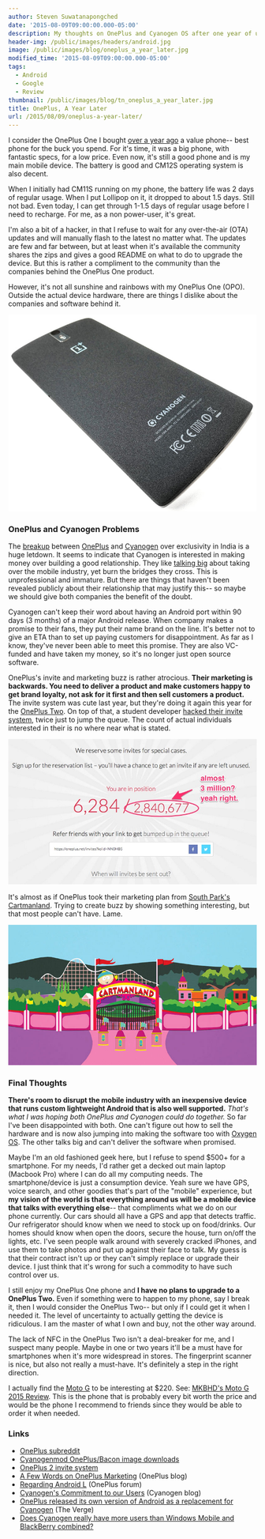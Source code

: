 ```yaml
---
author: Steven Suwatanapongched
date: '2015-08-09T09:00:00.000-05:00'
description: My thoughts on OnePlus and Cyanogen OS after one year of using the OnePlus One and Cyanogen 12S. I talk about the hardware, software, and how these two companies disappoint me.
header-img: /public/images/headers/android.jpg
image: /public/images/blog/oneplus_a_year_later.jpg
modified_time: '2015-08-09T09:00:00.000-05:00'
tags:
  - Android
  - Google
  - Review
thumbnail: /public/images/blog/tn_oneplus_a_year_later.jpg
title: OnePlus, A Year Later
url: /2015/08/09/oneplus-a-year-later/
---
```



I consider the OnePlus One I bought [over a year ago](/2014/08/oneplus-one-vs-nexus-5) a value phone-- best phone for the buck you spend. For it's time, it was a big phone, with fantastic specs, for a low price. Even now, it's still a good phone and is my main mobile device. The battery is good and CM12S operating system is also decent.

When I initially had CM11S running on my phone, the battery life was 2 days of regular usage. When I put Lollipop on it, it dropped to about 1.5 days. Still not bad. Even today, I can get through 1-1.5 days of regular usage before I need to recharge. For me, as a non power-user, it's great.

I'm also a bit of a hacker, in that I refuse to wait for any over-the-air (OTA) updates and will manually flash to the latest no matter what. The updates are few and far between, but at least when it's available the community shares the zips and gives a good README on what to do to upgrade the device. But this is rather a compliment to the community than the companies behind the OnePlus One product.

However, it's not all sunshine and rainbows with my OnePlus One (OPO). Outside the actual device hardware, there are things I dislike about the companies and software behind it.

![OnePlus One](/public/images/blog/oneplus_a_year_later.jpg)

### OnePlus and Cyanogen Problems

The [breakup](http://www.androidauthority.com/cyanogen-ends-partnership-with-oneplus-604572/) between [OnePlus](https://oneplus.net/) and [Cyanogen](https://cyngn.com/) over exclusivity in India is a huge letdown. It seems to indicate that Cyanogen is interested in making money over building a good relationship. They like [talking big](http://www.androidauthority.com/first-cyanogen-phone-without-google-blu-596283/) about taking over the mobile industry, yet burn the bridges they cross. This is unprofessional and immature. But there are things that haven't been revealed publicly about their relationship that may justify this-- so maybe we should give both companies the benefit of the doubt.

Cyanogen can't keep their word about having an Android port within 90 days (3 months) of a major Android release. When company makes a promise to their fans, they put their name brand on the line. It's better not to give an ETA than to set up paying customers for disappointment. As far as I know, they've never been able to meet this promise. They are also VC-funded and have taken my money, so it's no longer just open source software.

OnePlus's invite and marketing buzz is rather atrocious. **Their marketing is backwards. You need to deliver a product and make customers happy to get brand loyalty, not ask for it first and then sell customers a product.** The invite system was cute last year, but they're doing it again this year for the [OnePlus Two](https://oneplus.net/invites?kolid=NN0HB5). On top of that, a student developer [hacked their invite system](https://medium.com/@JakeCooper/so-nice-i-did-it-twice-hacking-the-oneplus-reservation-system-again-2e8226c45f9a), twice just to jump the queue. The count of actual individuals interested in their is no where near what is stated.

![OnePlus Two Invite count](/public/images/blog/screenshot_oneplus_two_invite_count.jpg)

It's almost as if OnePlus took their marketing plan from [South Park's Cartmanland](https://youtu.be/crosjxD4XaI). Trying to create buzz by showing something interesting, but that most people can't have. Lame.

![Cartmanland](/public/images/blog/cartmanland.jpg)

### Final Thoughts

**There's room to disrupt the mobile industry with an inexpensive device that runs custom lightweight Android that is also well supported.** *That's what I was hoping both OnePlus and Cyanogen could do together.* So far I've been disappointed with both. One can't figure out how to sell the hardware and is now also jumping into making the software too with [Oxygen OS](https://forums.oneplus.net/forums/oxygenos/). The other talks big and can't deliver the software when promised.

Maybe I'm an old fashioned geek here, but I refuse to spend $500+ for a smartphone. For my needs, I'd rather get a decked out main laptop (Macbook Pro) where I can do all my computing needs. The smartphone/device is just a consumption device. Yeah sure we have GPS, voice search, and other goodies that's part of the "mobile" experience, but **my vision of the world is that everything around us will be a mobile device that talks with everything else**-- that compliments what we do on our phone currently. Our cars should all have a GPS and app that detects traffic. Our refrigerator should know when we need to stock up on food/drinks. Our homes should know when open the doors, secure the house, turn on/off the lights, etc. I've seen people walk around with severely cracked iPhones, and use them to take photos and put up against their face to talk. My guess is that their contract isn't up or they can't simply replace or upgrade their device. I just think that it's wrong for such a commodity to have such control over us.

I still enjoy my OnePlus One phone and **I have no plans to upgrade to a OnePlus Two.** Even if something were to happen to my phone, say I break it, then I would consider the OnePlus Two-- but only if I could get it when I needed it. The level of uncertainty to actually getting the device is ridiculous. I am the master of what I own and buy, not the other way around.

The lack of NFC in the OnePlus Two isn't a deal-breaker for me, and I suspect many people. Maybe in one or two years it'll be a must have for smartphones when it's more widespread in stores. The fingerprint scanner is nice, but also not really a must-have. It's definitely a step in the right direction.

I actually find the [Moto G](https://www.motorola.com/us/motomaker?pid=FLEXR4&action=designNew#memory) to be interesting at $220. See: [MKBHD's Moto G 2015 Review](https://www.youtube.com/watch?v=9HDKRP4nzc0). This is the phone that is probably every bit worth the price and would be the phone I recommend to friends since they would be able to order it when needed.

### Links

* [OnePlus subreddit](https://www.reddit.com/r/oneplus)
* [Cyanogenmod OnePlus/Bacon image downloads](https://download.cyanogenmod.org/?device=bacon)
* [OnePlus 2 invite system](https://oneplus.net/invites?kolid=NN0HB5)
* [A Few Words on OnePlus Marketing](https://blog.oneplus.net/2015/07/a-few-words-on-oneplus-marketing/) (OnePlus blog)
* [Regarding Android L](https://forums.oneplus.net/threads/regarding-android-l.49957/) (OnePlus forum)
* [Cyanogen's Commitment to our Users](https://cyngn.com/blog/commitment-to-our-users) (Cyanogen blog)
* [OnePlus released its own version of Android as a replacement for Cyanogen](http://www.theverge.com/2015/4/4/8344931/oneplus-one-oxygenos-rom-download-available) (The Verge)
* [Does Cyanogen really have more users than Windows Mobile and BlackBerry combined? ](http://www.digitaltrends.com/mobile/does-cyanogen-really-have-more-users-than-windows-mobile-and-blackberry-combined/)